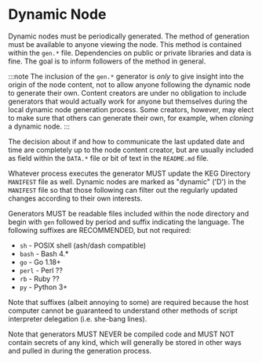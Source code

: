 # Dynamic Node

Dynamic nodes must be periodically generated. The method of generation
must be available to anyone viewing the node. This method is contained
within the `gen.*` file. Dependencies on public or private libraries and
data is fine. The goal is to inform followers of the method in general.

:::note
The inclusion of the `gen.*` generator is *only* to give insight
into the origin of the node content, not to allow anyone following the
dynamic node to generate their own. Content creators are under no
obligation to include generators that would actually work for anyone
but themselves during the local dynamic node generation process. Some
creators, however, may elect to make sure that others can generate
their own, for example, when *cloning* a dynamic node.
:::

The decision about if and how to communicate the last updated date and
time are completely up to the node content creator, but are usually
included as field within the `DATA.*` file or bit of text in the
`README.md` file.

Whatever process executes the generator MUST update the KEG Directory
`MANIFEST` file as well. Dynamic nodes are marked as "dynamic" ('D')  in
the `MANIFEST` file so that those following can filter out the regularly
updated changes according to their own interests.

Generators MUST be readable files included within the node directory and
begin with `gen` followed by period and suffix indicating the language.
The following suffixes are RECOMMENDED, but not required:

* `sh` - POSIX shell (ash/dash compatible)
* `bash` - Bash 4.*
* `go` - Go 1.18+
* `perl` - Perl ??
* `rb` - Ruby ??
* `py` - Python 3+

Note that suffixes (albeit annoying to some) are required because the
host computer cannot be guaranteed to understand other methods of script
interpreter delegation (i.e. she-bang lines).

Note that generators MUST NEVER be compiled code and MUST NOT contain
secrets of any kind, which will generally be stored in other ways and
pulled in during the generation process.
